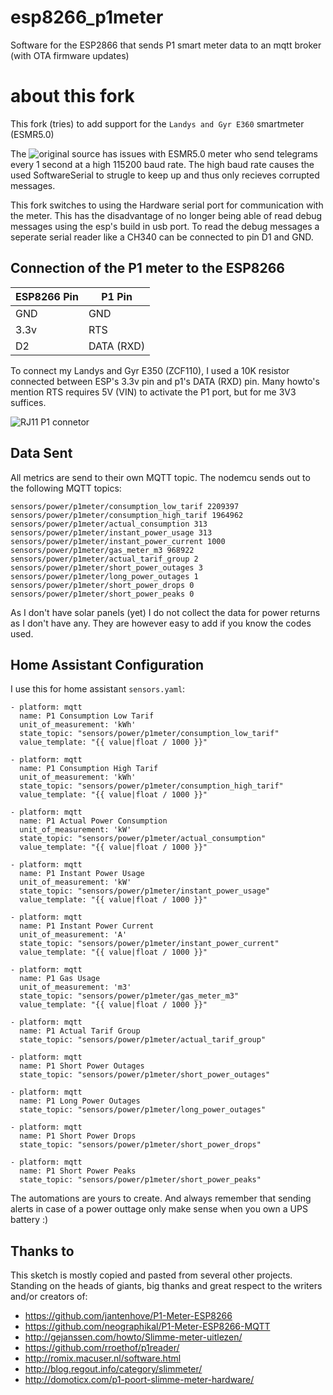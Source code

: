 # esp8266_p1meter

Software for the ESP2866 that sends P1 smart meter data to an mqtt broker (with OTA firmware updates)

# about this fork
This fork (tries) to add support for the `Landys and Gyr E360` smartmeter (ESMR5.0)

The ![original source](https://github.com/fliphess/esp8266_p1meter) has issues with ESMR5.0 meter who send telegrams every 1 second at a high 115200 baud rate. 
The high baud rate causes the used SoftwareSerial to strugle to keep up and thus only recieves corrupted messages.

This fork switches to using the Hardware serial port for communication with the meter. This has the disadvantage of no longer being able of read debug messages using the esp's build in usb port. 
To read the debug messages a seperate serial reader like a CH340 can be connected to pin D1 and GND.

## Connection of the P1 meter to the ESP8266

| ESP8266 Pin | P1 Pin |
| ----        | ----   |
| GND         | GND    |
| 3.3v        | RTS    |
| D2          | DATA (RXD) |

To connect my Landys and Gyr E350 (ZCF110), I used a 10K resistor connected between ESP's 3.3v pin and p1's DATA (RXD) pin.
Many howto's mention RTS requires 5V (VIN) to activate the P1 port, but for me 3V3 suffices.

![RJ11 P1 connetor](http://gejanssen.com/howto/Slimme-meter-uitlezen/RJ11-pinout.png)


## Data Sent

All metrics are send to their own MQTT topic.
The nodemcu sends out to the following MQTT topics:

```
sensors/power/p1meter/consumption_low_tarif 2209397
sensors/power/p1meter/consumption_high_tarif 1964962
sensors/power/p1meter/actual_consumption 313
sensors/power/p1meter/instant_power_usage 313
sensors/power/p1meter/instant_power_current 1000
sensors/power/p1meter/gas_meter_m3 968922
sensors/power/p1meter/actual_tarif_group 2
sensors/power/p1meter/short_power_outages 3
sensors/power/p1meter/long_power_outages 1
sensors/power/p1meter/short_power_drops 0
sensors/power/p1meter/short_power_peaks 0
```

As I don't have solar panels (yet) I do not collect the data for power returns as I don't have any.
They are however easy to add if you know the codes used.

## Home Assistant Configuration

I use this for home assistant `sensors.yaml`:

```
- platform: mqtt
  name: P1 Consumption Low Tarif
  unit_of_measurement: 'kWh'
  state_topic: "sensors/power/p1meter/consumption_low_tarif"
  value_template: "{{ value|float / 1000 }}"

- platform: mqtt
  name: P1 Consumption High Tarif
  unit_of_measurement: 'kWh'
  state_topic: "sensors/power/p1meter/consumption_high_tarif"
  value_template: "{{ value|float / 1000 }}"

- platform: mqtt
  name: P1 Actual Power Consumption
  unit_of_measurement: 'kW'
  state_topic: "sensors/power/p1meter/actual_consumption"
  value_template: "{{ value|float / 1000 }}"

- platform: mqtt
  name: P1 Instant Power Usage
  unit_of_measurement: 'kW'
  state_topic: "sensors/power/p1meter/instant_power_usage"
  value_template: "{{ value|float / 1000 }}"

- platform: mqtt
  name: P1 Instant Power Current
  unit_of_measurement: 'A'
  state_topic: "sensors/power/p1meter/instant_power_current"
  value_template: "{{ value|float / 1000 }}"

- platform: mqtt
  name: P1 Gas Usage
  unit_of_measurement: 'm3'
  state_topic: "sensors/power/p1meter/gas_meter_m3"
  value_template: "{{ value|float / 1000 }}"

- platform: mqtt
  name: P1 Actual Tarif Group
  state_topic: "sensors/power/p1meter/actual_tarif_group"

- platform: mqtt
  name: P1 Short Power Outages
  state_topic: "sensors/power/p1meter/short_power_outages"

- platform: mqtt
  name: P1 Long Power Outages
  state_topic: "sensors/power/p1meter/long_power_outages"

- platform: mqtt
  name: P1 Short Power Drops
  state_topic: "sensors/power/p1meter/short_power_drops"

- platform: mqtt
  name: P1 Short Power Peaks
  state_topic: "sensors/power/p1meter/short_power_peaks"
```

The automations are yours to create.
And always remember that sending alerts in case of a power outtage only make sense when you own a UPS battery :)


## Thanks to

This sketch is mostly copied and pasted from several other projects.
Standing on the heads of giants, big thanks and great respect to the writers and/or creators of:

- https://github.com/jantenhove/P1-Meter-ESP8266
- https://github.com/neographikal/P1-Meter-ESP8266-MQTT
- http://gejanssen.com/howto/Slimme-meter-uitlezen/
- https://github.com/rroethof/p1reader/
- http://romix.macuser.nl/software.html
- http://blog.regout.info/category/slimmeter/
- http://domoticx.com/p1-poort-slimme-meter-hardware/